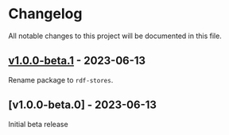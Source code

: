 # Changelog
All notable changes to this project will be documented in this file.

<a name="v1.0.0-beta.1"></a>
## [v1.0.0-beta.1](https://github.com/rubensworks/rdf-stores.js/compare/v1.0.0-beta.0...v1.0.0-beta.1) - 2023-06-13

Rename package to `rdf-stores`.

<a name="v1.0.0-beta.0"></a>
## [v1.0.0-beta.0] - 2023-06-13

Initial beta release
